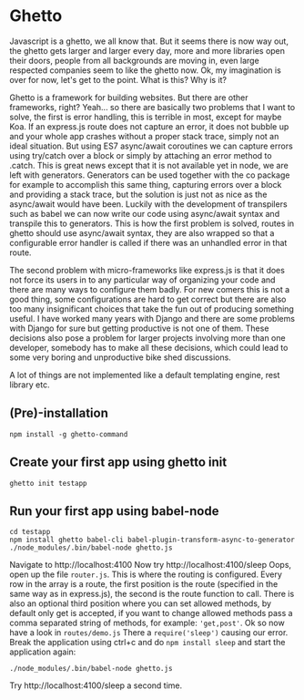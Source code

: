 Ghetto
======
Javascript is a ghetto, we all know that. But it seems there is now way out,
the ghetto gets larger and larger every day, more and more libraries open their
doors, people from all backgrounds are moving in, even large respected
companies seem to like the ghetto now. Ok, my imagination is over for now, let's
get to the point. What is this? Why is it?

Ghetto is a framework for building websites. But there are other frameworks,
right? Yeah... so there are basically two problems that I want to solve, the
first is error handling, this is terrible in most, except for maybe Koa. If an
express.js route does not capture an error, it does not bubble up and your whole
app crashes without a proper stack trace, simply not an ideal situation. But
using ES7 async/await coroutines we can capture errors using try/catch over a
block or simply by attaching an error method to .catch. This is great news
except that it is not available yet in node, we are left with generators.
Generators can be used together with the co package for example to accomplish
this same thing, capturing errors over a block and providing a stack trace, but
the solution is just not as nice as the async/await would have been. Luckily
with the development of transpilers such as babel we can now write our code
using async/await syntax and transpile this to generators. This is how the first
problem is solved, routes in ghetto should use async/await syntax, they are also
wrapped so that a configurable error handler is called if there was an unhandled
error in that route.

The second problem with micro-frameworks like express.js is that it does not
force its users in to any particular way of organizing your code and there are
many ways to configure them badly. For new comers this is not a good thing, some
configurations are hard to get correct but there are also too many insignificant
choices that take the fun out of producing something useful. I have worked many
years with Django and there are some problems with Django for sure but getting
productive is not one of them. These decisions also pose a problem for larger
projects involving more than one developer, somebody has to make all these
decisions, which could lead to some very boring and unproductive bike shed
discussions.

A lot of things are not implemented like a default templating engine, rest
library etc.


(Pre)-installation
------------------
```
npm install -g ghetto-command
```

Create your first app using ghetto init
---------------------------------------
```
ghetto init testapp
```

Run your first app using babel-node
-----------------------------------
```
cd testapp
npm install ghetto babel-cli babel-plugin-transform-async-to-generator
./node_modules/.bin/babel-node ghetto.js
```

Navigate to http://localhost:4100
Now try http://localhost:4100/sleep
Oops, open up the file `router.js`. This is where the routing is configured. Every
row in the array is a route, the first position is the route (specified in the
same way as in express.js), the second is the route function to call. There is
also an optional third position where you can set allowed methods, by default
only get is accepted, if you want to change allowed methods pass a comma
separated string of methods, for example: `'get,post'`. Ok so now have a look
in `routes/demo.js` There a `require('sleep')` causing our error. Break the application
using ctrl+c and do `npm install sleep` and start the application again:
```
./node_modules/.bin/babel-node ghetto.js
```
Try http://localhost:4100/sleep a second time.



